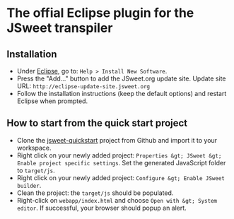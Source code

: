 # The offial Eclipse plugin for the JSweet transpiler

## Installation


- Under [Eclipse](https://eclipse.org/home/index.php), go to: `Help > Install New Software`.
- Press the "Add..." button to add the JSweet.org update site. Update site URL: `http://eclipse-update-site.jsweet.org`
- Follow the installation instructions (keep the default options) and restart Eclipse when prompted.

## How to start from the quick start project

- Clone the [jsweet-quickstart](https://github.com/cincheo/jsweet-quickstart) project from Github and import it to your workspace.
- Right click on your newly added project: `Properties &gt; JSweet &gt; Enable project specific settings`. Set the generated JavaScript folder to `target/js`.
- Right click on your newly added project: `Configure &gt; Enable JSweet builder`.
- Clean the project: the `target/js` should be populated.
- Right-click on `webapp/index.html` and choose `Open with &gt; System editor`. If successful, your browser should popup an alert.


